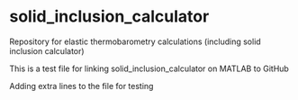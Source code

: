 # solid_inclusion_calculator
Repository for elastic thermobarometry calculations (including solid inclusion calculator)

This is a test file for linking solid_inclusion_calculator on MATLAB to GitHub

Adding extra lines to the file for testing
